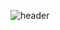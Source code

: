 ![header](https://capsule-render.vercel.app/api?type=waving&color=gradient#1&height=300&section=header&text=HyundongSung&animation=fadeIn&20render&fontSize=70)
